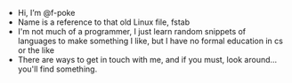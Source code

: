 - Hi, I’m @f-poke
- Name is a reference to that old Linux file, fstab
- I'm not much of a programmer, I just learn random snippets of languages to make something I like, but I have no formal education in cs or the like
- There are ways to get in touch with me, and if you must, look around... you'll find something.


<!---
f-poke/f-poke is a ✨ special ✨ repository because its `README.md` (this file) appears on your GitHub profile.
You can click the Preview link to take a look at your changes.
--->
